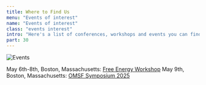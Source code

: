 ```yaml
---
title: Where to Find Us
menu: "Events of interest"
name: "Events of interest"
class: "events interest"
intro: "Here's a list of conferences, workshops and events you can find our community members"
part: 30
---
```


![Events](/images/event.svg)

May 6th-8th, Boston, Massachusetts: [Free Energy Workshop](https://www.feworkshop.org/)
May 9th, Boston, Massachusetts: [OMSF Symposium 2025](https://news.omsf.io/announcing-omsf-symposium-2025/)

